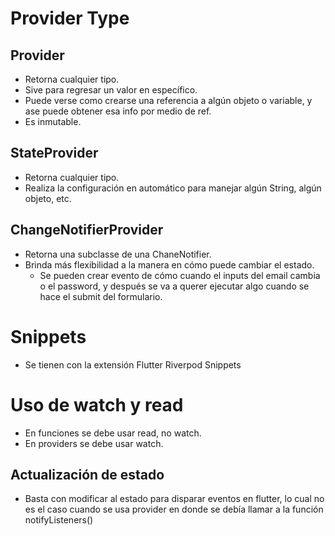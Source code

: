 # Provider Type
## Provider
- Retorna cualquier tipo.
- Sive para regresar un valor en específico.
- Puede verse como crearse una referencia a algún objeto o variable, y ase puede obtener esa info por medio de ref.
- Es inmutable.

## StateProvider
- Retorna cualquier tipo.
- Realiza la configuración en automático para manejar algún String, algún objeto, etc.

## ChangeNotifierProvider
- Retorna una subclasse de una ChaneNotifier.
- Brinda más flexibilidad a la manera en cómo puede cambiar el estado.
    - Se pueden crear evento de cómo cuando el inputs del email cambia o el password, y después se va a querer ejecutar algo cuando se hace el submit del formulario.

# Snippets
- Se tienen con la extensión Flutter Riverpod Snippets

# Uso de watch y read
- En funciones se debe usar read, no watch.
- En providers se debe usar watch.

## Actualización de estado
- Basta con modificar al estado para disparar eventos en flutter, lo cual no es el caso cuando se usa provider en donde se debía llamar a la función notifyListeners()